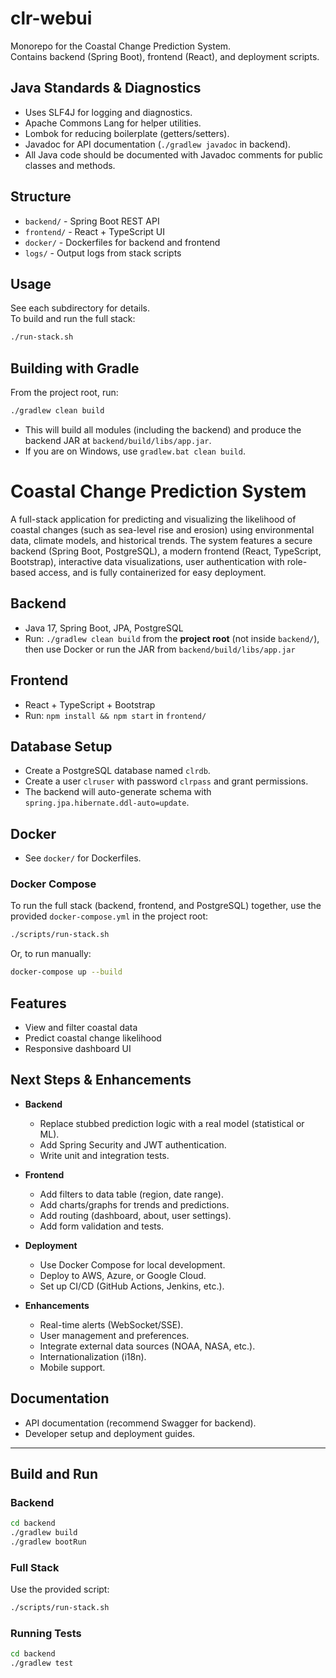 # clr-webui

Monorepo for the Coastal Change Prediction System.  
Contains backend (Spring Boot), frontend (React), and deployment scripts.

## Java Standards & Diagnostics

- Uses SLF4J for logging and diagnostics.
- Apache Commons Lang for helper utilities.
- Lombok for reducing boilerplate (getters/setters).
- Javadoc for API documentation (`./gradlew javadoc` in backend).
- All Java code should be documented with Javadoc comments for public classes and methods.

## Structure

- `backend/` - Spring Boot REST API
- `frontend/` - React + TypeScript UI
- `docker/` - Dockerfiles for backend and frontend
- `logs/` - Output logs from stack scripts

## Usage

See each subdirectory for details.  
To build and run the full stack:

```bash
./run-stack.sh
```

## Building with Gradle

From the project root, run:

```bash
./gradlew clean build
```

- This will build all modules (including the backend) and produce the backend JAR at `backend/build/libs/app.jar`.
- If you are on Windows, use `gradlew.bat clean build`.

# Coastal Change Prediction System

A full-stack application for predicting and visualizing the likelihood of coastal changes (such as sea-level rise and erosion) using environmental data, climate models, and historical trends. The system features a secure backend (Spring Boot, PostgreSQL), a modern frontend (React, TypeScript, Bootstrap), interactive data visualizations, user authentication with role-based access, and is fully containerized for easy deployment.

## Backend
- Java 17, Spring Boot, JPA, PostgreSQL
- Run: `./gradlew clean build` from the **project root** (not inside `backend/`), then use Docker or run the JAR from `backend/build/libs/app.jar`

## Frontend
- React + TypeScript + Bootstrap
- Run: `npm install && npm start` in `frontend/`

## Database Setup
- Create a PostgreSQL database named `clrdb`.
- Create a user `clruser` with password `clrpass` and grant permissions.
- The backend will auto-generate schema with `spring.jpa.hibernate.ddl-auto=update`.

## Docker
- See `docker/` for Dockerfiles.

### Docker Compose
To run the full stack (backend, frontend, and PostgreSQL) together, use the provided `docker-compose.yml` in the project root:

```bash
./scripts/run-stack.sh
```

Or, to run manually:

```bash
docker-compose up --build
```

## Features
- View and filter coastal data
- Predict coastal change likelihood
- Responsive dashboard UI

## Next Steps & Enhancements

- **Backend**
  - Replace stubbed prediction logic with a real model (statistical or ML).
  - Add Spring Security and JWT authentication.
  - Write unit and integration tests.

- **Frontend**
  - Add filters to data table (region, date range).
  - Add charts/graphs for trends and predictions.
  - Add routing (dashboard, about, user settings).
  - Add form validation and tests.

- **Deployment**
  - Use Docker Compose for local development.
  - Deploy to AWS, Azure, or Google Cloud.
  - Set up CI/CD (GitHub Actions, Jenkins, etc.).

- **Enhancements**
  - Real-time alerts (WebSocket/SSE).
  - User management and preferences.
  - Integrate external data sources (NOAA, NASA, etc.).
  - Internationalization (i18n).
  - Mobile support.

## Documentation
- API documentation (recommend Swagger for backend).
- Developer setup and deployment guides.

---

## Build and Run

### Backend

```bash
cd backend
./gradlew build
./gradlew bootRun
```

### Full Stack

Use the provided script:

```bash
./scripts/run-stack.sh
```

### Running Tests

```bash
cd backend
./gradlew test
```
